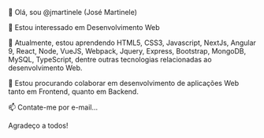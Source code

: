 👋 Olá, sou @jmartinele (José Martinele)

👀 Estou interessado em Desenvolvimento Web

🌱 Atualmente, estou aprendendo HTML5, CSS3, Javascript, NextJs, Angular 9, React, Node, VueJS, Webpack, Jquery, Express, Bootstrap, MongoDB, MySQL, TypeScript, dentre outras tecnologias relacionadas ao desenvolvimento Web.

💞️ Estou procurando colaborar em desenvolvimento de aplicações Web tanto em Frontend, quanto em Backend.

📫 Contate-me por e-mail...

Agradeço a todos!


<!---
jmartinele/jmartinele is a ✨ special ✨ repository because its `README.md` (this file) appears on your GitHub profile.
You can click the Preview link to take a look at your changes.
--->

